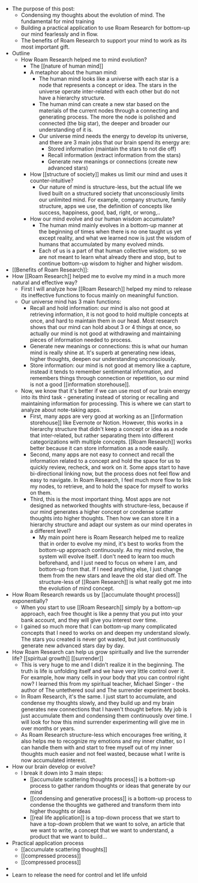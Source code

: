 - The purpose of this post:
    - Condensing my thoughts about the evolution of mind. The fundamental for mind training
    - Building a practical application to use Roam Research for bottom-up our mind fearlessly and in flow.
    - The benefits of Roam Research to support your mind to work as its most important gift.
- Outline
    - How Roam Research helped me to mind evolution?
        - The [[nature of human mind]]
        - A metaphor about the human mind:
            - The human mind looks like a universe with each star is a node that represents a concept or idea. The stars in the universe operate inter-related with each other but do not have a hierarchy structure.
            - The human mind can create a new star based on the materials of the current nodes through a connecting and generating process. The more the node is polished and connected (the big star), the deeper and broader our understanding of it is. 
            - Our universe mind needs the energy to develop its universe, and there are 3 main jobs that our brain spend its energy are:
                - Stored information (maintain the stars to not die off)
                - Recall information (extract information from the stars)
                - Generate new meanings or connections (create new advanced stars)
        - How [[structure of society]] makes us limit our mind and uses it counter-intuitive?
            - Our nature of mind is structure-less, but the actual life we lived built on a structured society that unconsciously limits our unlimited mind. For example, company structure, family structure, apps we use, the definition of concepts like success, happiness, good, bad, right, or wrong,..
        - How our mind evolve and our human wisdom accumulate?
            - The human mind mainly evolves in a bottom-up manner at the beginning of times when there is no one taught us yet except reality, and what we learned now is just the wisdom of humans that accumulated by many evolved minds. 
            - Each of us is a part of that human collective wisdom, so we are not meant to learn what already there and stop, but to continue bottom-up wisdom to higher and higher wisdom.
- [[Benefits of Roam Research]]:
- How [[Roam Research]] helped me to evolve my mind in a much more natural and effective way?
    - First I will analyze how [[Roam Research]] helped my mind to release its ineffective functions to focus mainly on meaningful function. 
    - Our universe mind has 3 main functions: 
        - Recall and hold information: our mind is also not good at retrieving information, it is not good to hold multiple concepts at once, and hard to maintain them in our head. Most research shows that our mind can hold about 3 or 4 things at once, so actually our mind is not good at withdrawing and maintaining pieces of information needed to process. 
        - Generate new meanings or connections: this is what our human mind is really shine at. It's superb at generating new ideas, higher thoughts, deepen our understanding unconsciously.
        - Store information: our mind is not good at memory like a capture, instead it tends to remember sentimental information, and remembers things through connection or repetition, so our mind is not a good [[information storehouse]].
    - Now, we know that it's better if we can use most of our brain energy into its third task - generating instead of storing or recalling and maintaining information for processing. This is where we can start to analyze about note-taking apps.
        - First, many apps are very good at working as an [[information storehouse]] like Evernote or Notion. However, this works in a hierarchy structure that didn't keep a concept or idea as a node that inter-related, but rather separating them into different categorizations with multiple concepts. [[Roam Research]] works better because it can store information as a node easily.
        - Second, many apps are not easy to connect and recall the information related to a concept and hold the space for us to quickly review, recheck, and work on it. Some apps start to have bi-directional linking now, but the process does not feel flow and easy to navigate. In Roam Research, I feel much more flow to link my nodes, to retrieve, and to hold the space for myself to works on them. 
        - Third, this is the most important thing. Most apps are not designed as networked thoughts with structure-less, because if our mind generates a higher concept or condense scatter thoughts into higher thoughts. Then how we can store it in a hierarchy structure and adapt our system as our mind operates in a different level? 
            - My main point here is Roam Research helped me to realize that in order to evolve my mind, it's best to works from the bottom-up approach continuously. As my mind evolve, the system will evolve itself. I don't need to learn too much beforehand, and I just need to focus on where I am, and bottom-up from that. If I need anything else, I just change them from the new stars and leave the old star died off. The structure-less of [[Roam Research]] is what really got me into the evolution of mind concept.
- How Roam Research rewards us by [[accumulate thought process]] exponentially?
    - When you start to use [[Roam Research]] simply by a bottom-up approach, each free thought is like a penny that you put into your bank account, and they will give you interest over time.
    -  I gained so much more that I can bottom-up many complicated concepts that I need to works on and deepen my understand slowly. The stars you created is never got wasted, but just continuously generate new advanced stars day by day. 
- How Roam Research can help us grow spiritually and live the surrender life? [[spiritual growth]] [[surrender]]
    - This is very huge to me and I didn't realize it in the beginning. The truth is life is unfolding itself and we have very little control over it. For example, how many cells in your body that you can control right now? I learned this from my spiritual teacher, Michael Singer - the author of The untethered soul and The surrender experiment books.
    - In Roam Research, it's the same. I just start to accumulate, and condense my thoughts slowly, and they build up and my brain generates new connections that I haven't thought before. My job is just accumulate them and condensing them continuously over time. I will look for how this mind surrender experimenting will give me in over months or years.
    - As Roam Research structure-less which encourages free writing, it also helps me to recognize my emotions and my inner chatter, so I can handle them with and start to free myself out of my inner thoughts much easier and not feel wasted, because what I write is now accumulated interest.
- How our brain develop or evolve?
    - I break it down into 3 main steps:
        - [[accumulate scattering thoughts process]] is a bottom-up process to gather random thoughts or ideas that generate by our mind
        - [[condensing and generative process]] is a bottom-up process to condense the thoughts we gathered and transform them into higher thoughts or ideas
        - [[real life application]] is a top-down process that we start to have a top-down problem that we want to solve, an article that we want to write, a concept that we want to understand, a product that we want to build...
- Practical application process
    - [[accumulate scattering thoughts]]
    - [[compressed process]]
    - [[compressed process]]
- 
- Learn to release the need for control and let life unfold

